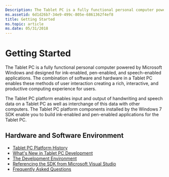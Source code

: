 ```yaml
---
Description: The Tablet PC is a fully functional personal computer powered by Microsoft Windows and designed for ink-enabled, pen-enabled, and speech-enabled applications.
ms.assetid: 6d1d26b7-34e9-499c-805e-6861362f4ef8
title: Getting Started
ms.topic: article
ms.date: 05/31/2018
---
```


# Getting Started

The Tablet PC is a fully functional personal computer powered by Microsoft Windows and designed for ink-enabled, pen-enabled, and speech-enabled applications. The combination of software and hardware in a Tablet PC enables these methods of user interaction creating a rich, interactive, and productive computing experience for users.

The Tablet PC platform enables input and output of handwriting and speech data on a Tablet PC as well as interchange of this data with other computers. The Tablet PC platform components installed by the Windows 7 SDK enable you to build ink-enabled and pen-enabled applications for the Tablet PC.

## Hardware and Software Environment

-   [Tablet PC Platform History](tablet-pc-platform-history.md)
-   [What's New in Tablet PC Development](what-s-new-in-tablet-pc-development.md)
-   [The Development Environment](the-development-environment.md)
-   [Referencing the SDK from Microsoft Visual Studio](referencing-the-sdk-from-microsoft-visual-studio.md)
-   [Frequently Asked Questions](frequently-asked-questions.md)

 

 




